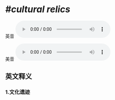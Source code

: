 # ***\#cultural relics*** 
英音
<audio src="./media/cultural relics1_AAC.aac" controls="controls"></audio>

美音
<audio src="./media/cultural relics 2_AAC.aac" controls="controls"></audio>



  

英文释义
---
### 1.**文化遗迹**  


